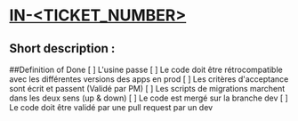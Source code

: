 # [IN-<TICKET_NUMBER>](<Url du ticket>)

**Short description :** <Description courte de la tache>
---
##Definition of Done
[ ] L'usine passe
[ ] Le code doit être rétrocompatible avec les différentes versions des apps en prod
[ ] Les critères d'acceptance sont écrit et passent (Validé par PM)
[ ] Les scripts de migrations marchent dans les deux sens (up & down) 
[ ] Le code est mergé sur la branche dev
[ ] Le code doit être validé par une pull request par un dev
